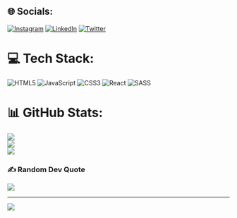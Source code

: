 
## 🌐 Socials:
[![Instagram](https://img.shields.io/badge/Instagram-%23E4405F.svg?logo=Instagram&logoColor=white)](https://instagram.com/sukrutnrvd) [![LinkedIn](https://img.shields.io/badge/LinkedIn-%230077B5.svg?logo=linkedin&logoColor=white)](https://linkedin.com/in/sukrutanriverdi) [![Twitter](https://img.shields.io/badge/Twitter-%231DA1F2.svg?logo=Twitter&logoColor=white)](https://twitter.com/sukrutnrvd) 

# 💻 Tech Stack:
![HTML5](https://img.shields.io/badge/html5-%23E34F26.svg?style=for-the-badge&logo=html5&logoColor=white) ![JavaScript](https://img.shields.io/badge/javascript-%23323330.svg?style=for-the-badge&logo=javascript&logoColor=%23F7DF1E) ![CSS3](https://img.shields.io/badge/css3-%231572B6.svg?style=for-the-badge&logo=css3&logoColor=white) ![React](https://img.shields.io/badge/react-%2320232a.svg?style=for-the-badge&logo=react&logoColor=%2361DAFB) ![SASS](https://img.shields.io/badge/SASS-hotpink.svg?style=for-the-badge&logo=SASS&logoColor=white)
# 📊 GitHub Stats:
![](https://github-readme-stats.vercel.app/api?username=HugoHurleyy&theme=dark&hide_border=false&include_all_commits=false&count_private=false)<br/>
![](https://github-readme-streak-stats.herokuapp.com/?user=HugoHurleyy&theme=dark&hide_border=false)<br/>
![](https://github-readme-stats.vercel.app/api/top-langs/?username=HugoHurleyy&theme=dark&hide_border=false&include_all_commits=false&count_private=false&layout=compact)

### ✍️ Random Dev Quote
![](https://quotes-github-readme.vercel.app/api?type=horizontal&theme=dark)

---
[![](https://visitcount.itsvg.in/api?id=HugoHurleyy&icon=0&color=0)](https://visitcount.itsvg.in)

<!-- Proudly created with GPRM ( https://gprm.itsvg.in ) -->
